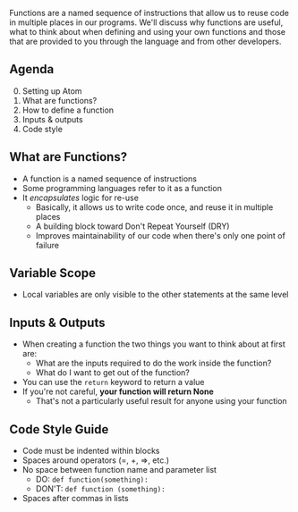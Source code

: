 Functions are a named sequence of instructions that allow us to reuse code in multiple places in our programs. We'll discuss why functions are useful, what to think about when defining and using your own functions and those that are provided to you through the language and from other developers.

## Agenda

0. Setting up Atom
1. What are functions?
2. How to define a function
3. Inputs & outputs
4. Code style

## What are Functions?

- A function is a named sequence of instructions
- Some programming languages refer to it as a function
- It *encapsulates* logic for re-use
  - Basically, it allows us to write code once, and reuse it in multiple places
  - A building block toward Don't Repeat Yourself (DRY)
  - Improves maintainability of our code when there's only one point of failure

## Variable Scope

- Local variables are only visible to the other statements at the same level

## Inputs & Outputs

- When creating a function the two things you want to think about at first are:
  - What are the inputs required to do the work inside the function?
  - What do I want to get out of the function?
- You can use the `return` keyword to return a value
- If you're not careful, **your function will return None**
  - That's not a particularly useful result for anyone using your function


## Code Style Guide

- Code must be indented within blocks
- Spaces around operators (=, +, =>, etc.)
- No space between function name and parameter list
  - DO: `def function(something):`
  - DON'T: `def function (something):`
- Spaces after commas in lists


